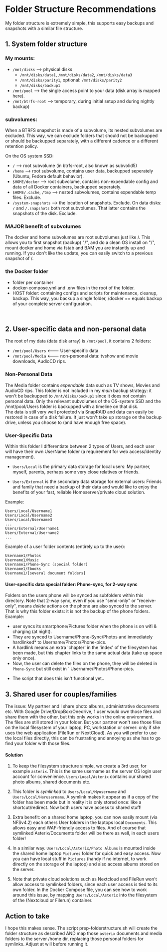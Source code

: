 # Folder Structure Recommendations

My folder structure is extremely simple, this supports easy backups and snapshots with a similar file structure. 

## 1. System folder structure
### My mounts: 
- `/mnt/disks` --> physical disks
  - `/mnt/disks/data1`, `/mnt/disks/data2`, `/mnt/disks/data3`
  - `/mnt/disks/parity1`, optional: `/mnt/disks/parity2` 
  - `/mnt/disks/backup1`
- `/mnt/pool` --> the single access point to your data (disk array is mapped here). 
- `/mnt/btrfs-root` --> temporary, during initial setup and during nightly backup) 

### subvolumes: 
When a BTRFS snapshot is made of a subvolume, its nested subvolumes are excluded. This way, we can exclude folders that should not be backupped or should be backupped separately, with a different cadence or a different retention policy.  

On the OS system SSD: 
- `/` --> root subvolume (in btrfs-root, also known as subvolid5)
- `/home` --> root subvolume, contains user data, backupped seperately (Ubuntu, Fedora default behavior).
- `$HOME/docker` --> root subvolume, contains non-expendable config and data of all Docker containers, backupped seperately.  
- `$HOME/.cache`, `/tmp` --> nested subvolumes, contains expendable temp files. Exclude.  
- `/system-snapshots` --> the location of snapshots. Exclude.
On data disks: 
`/` and `/.snapshots` both root subvolumes. That latter contains the snapshots of the disk. Exclude.

### MAJOR benefit of subvolumes
The docker and home subvolumes are root subvolumes just like /. 
This allows you to first snapshot (backup) "/", and do a clean OS install on "/", mount docker and home via fstab and BAM you are instantly up and running. If you don't like the update, you can easily switch to a previous snapshot of /. 

### the Docker folder
- folder per container
- docker-compose.yml and .env files in the root of the folder.
- HOST folder: containing configs and scripts for maintenance, cleanup, backup. This way, you backup a single folder, /docker == equals backup of your complete server configuration. 

&nbsp;

## 2. User-specific data and non-personal data
The root of my data (data disk array) is `/mnt/pool`, it contains 2 folders:
- `/mnt/pool/Users` <--- User-specific data.
- `/mnt/pool/Media` <--- non-personal data: tvshow and movie downloads, AudioCD rips.

### Non-Personal Data
The Media folder contains _expendable_ data such as TV shows, Movies and AudioCD rips.
This folder is not included in my _main_ backup strategy: it won't be backupped to `/mnt/disks/backup1` since it does not contain personal data. Only the relevant subvolumes of the OS-system SSD and the /mnt/pool/Users folder is backupped with a timeline on that disk.  
The data is still very well protected via SnapRAID and data can easily be restored in case of a disk failure. It just won't take up storage on the backup drive, unless you choose to (and have enough free space). 

### User-Specific Data
Within this folder I differentiate between 2 types of Users, and each user will have their own UserName folder (a requirement for web access/identity management).

- `Users/Local` is the primary data storage for local users:
My partner, myself, parents, perhaps some very close relatives or friends. 

- `Users/External` is the secondary data storage for external users: 
Friends and family that need a backup of their data and would like to enjoy the benefits of your fast, reliable Homeserver/private cloud solution.

Example: 
```
Users/Local/Username1
Users/Local/Username2
Users/Local/Username3
...
Users/External/Username1
Users/External/Username2
...
```

Example of a user folder contents (entirely up to the user):  
```
Username1/Photos
Username1/Music
Username1/Phone-Sync (special folder)
Username1/Ebooks
Username1/[several document folders]
```

#### User-specific data special folder: Phone-sync, for 2-way sync
Folders on the users phone will be synced as subfolders within this directory. Note that 2-way sync, even if you use "send-only" or "receive-only", means _delete_ actions on the phone are also synced to the server. That is why this folder exists: it is not the backup of the phone folders. 
Example: 
- user syncs its smartphone/Pictures folder when the phone is on wifi & charging (at night). 
- They are synced to Username/Phone-Sync/Photos and immediately hardlinked* to Username/Photos/Phone-pics. 
- A hardlink means an extra 'chapter' in the 'index' of the filesystem has been made, but this chapter links to the same actual data (take up space only once). 
- Now, the user can delete the files on the phone, they will be deleted in `Phone-Sync` but still exist in ` Username/Photos/Phone-pics. 
* The script that does this isn't functional yet.. 


## 3. Shared user for couples/families
The issue: My partner and I share photo albums, administrative documents etc. With Google Drive/DropBox/Onedrive, 1 user would own those files and share them with the other, but this only works in the online environment. The files are still stored in your folder. 
But your partner won't see those files on the local filesystem of your laptop, PC, workstation or server: only if she uses the web application (FileRun or NextCloud). As you will prefer to use the local files directly, this can be frustrating and annoying as she has to go find your folder with those files.

#### Solution
1. To keep the filesystem structure simple, we create a 3rd user, for example `asterix`. This is the same username as the server OS login user account for convenience. `Users/Local/Asterix` contains our shared photo albums, shared documents etc. 
2. This folder is _symlinked_ to `Users/Local/Myusername` and `Users/Local/Herusername`. A symlink makes it appear as if a copy of the folder has been made but in reality it is only stored once: like a shortcut/redirect. Now both users have access to shared stuff!
4. Extra benefit: on a shared home laptop, you can now easily mount (via NFSv4.2) each others User folders in the laptops local `Documents`. This allows easy and WAF-friendly access to files. And of course that symlinked Asterix/Documents folder will be there as well, in each users folder!
3. In a similar way. `Users/Local/Asterix/Photo Albums` is mounted inside the shared home laptop `Pictures` folder for quick and easy access. Now you can have local stuff in `Pictures` (handy if no internet, to work directly on the storage of the laptop) and also access albums stored on the server.

4. Note that private cloud solutions such as Nextcloud and FileRun won't allow access to symlinked folders, since each user access is tied to its own folder. 
In the Docker Compose file, you can see how to work around this issue, by mapping `Users/Local/Asterix` into the filesystem of the (Nextcloud or Filerun) container. 

## Action to take
I hope this makes sense. The script prep-folderstructure.sh will create the folder structure as described AND map those `asterix` documents and media folders to the server /home dir, replacing those personal folders for symlinks. Adjust at will before running it. 

